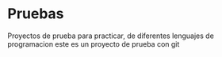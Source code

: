 # Pruebas
Proyectos de prueba para practicar, de diferentes lenguajes de programacion
este es un proyecto de prueba con git
